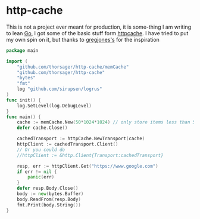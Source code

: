 http-cache
==========
This is not a project ever meant for production, it is some-thing I am writing
to lean [Go](https://golang.org), I got some of the basic stuff form 
[httpcache](https://github.com/gregjones/httpcache/blob/master/httpcache.go).
I have tried to put my own spin on it, but thanks to [gregjones's](https://github.com/gregjones/)
for the inspiration 

```go
package main

import (
	"github.com/thorsager/http-cache/memCache"
	"github.com/thorsager/http-cache"
	"bytes"
	"fmt"
	log "github.com/sirupsen/logrus"
)
func init() {
	log.SetLevel(log.DebugLevel)
}
func main() {
	cache := memCache.New(50*1024*1024) // only store items less than 50K in size
	defer cache.Close()

	cachedTransport := httpCache.NewTransport(cache)
	httpClient := cachedTransport.Client()
	// Or you could do
	//httpClient := &http.Client{Transport:cachedTransport}

	resp, err := httpClient.Get("https://www.google.com")
	if err != nil {
		panic(err)
	}
	defer resp.Body.Close()
	body := new(bytes.Buffer)
	body.ReadFrom(resp.Body)
	fmt.Print(body.String())
}
```
